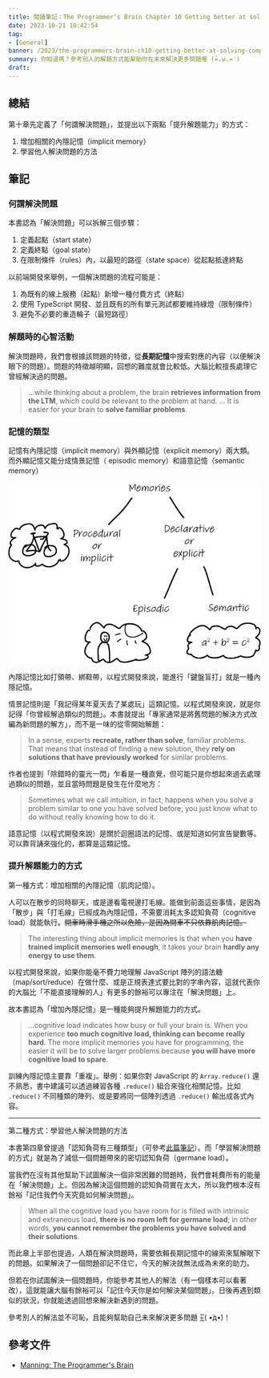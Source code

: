 ```yaml
---
title: 閱讀筆記：The Programmer's Brain Chapter 10 Getting better at solving complex problems
date: 2023-10-21 10:42:54
tag:
- [General]
banner: /2023/the-programmers-brain-ch10-getting-better-at-solving-comples-problems/rob-schreckhise-8zdEgWg5JAA-unsplash.jpg
summary: 你知道嗎？參考別人的解題方式能幫助你在未來解決更多問題喔 (́=◞౪◟=‵)
draft: 
---
```


## 總結

第十章先定義了「何謂解決問題」，並提出以下兩點「提升解題能力」的方式：

1. 增加相關的內隱記憶（implicit memory）
2. 學習他人解決問題的方法

## 筆記

### 何謂解決問題

本書認為「解決問題」可以拆解三個步驟：

1. 定義起點（start state）
2. 定義終點（goal state）
3. 在限制條件（rules）內，以最短的路徑（state space）從起點抵達終點

以前端開發來舉例，一個解決問題的流程可能是：

1. 為既有的線上服務（起點）新增一種付費方式（終點）
2. 使用 TypeScript 開發、並且既有的所有單元測試都要維持綠燈（限制條件）
3. 避免不必要的重造輪子（最短路徑）

### 解題時的心智活動

解決問題時，我們會根據該問題的特徵，從**長期記憶**中搜索對應的內容（以便解決眼下的問題）。問題的特徵越明顯，回想的難度就會比較低。大腦比較擅長處理它曾經解決過的問題。

> ...while thinking about a problem, the brain **retrieves information from the LTM**, which could be relevant to the problem at hand. ... It is easier for your brain to **solve familiar problems**.

### 記憶的類型

記憶有內隱記憶（implicit memory）與外顯記憶（explicit memory）兩大類。而外顯記憶又能分成情景記憶（ episodic memory）和語意記憶（semantic memory）

![types of memories](/2023/the-programmers-brain-ch10-getting-better-at-solving-comples-problems/CH10_F02_Hermans2.png)

內隱記憶比如打領帶、綁鞋帶，以程式開發來說，能進行「鍵盤盲打」就是一種內隱記憶。

情景記憶則是「我記得某年夏天去了某處玩」這類記憶。以程式開發來說，就是你記得「你曾經解過類似的問題」。本書就提出「專家通常是將舊問題的解決方式改編為新問題的解方」，而不是一味的從零開始解題：

> In a sense, experts **recreate, rather than solve**, familiar problems. That means that instead of finding a new solution, they **rely on solutions that have previously worked** for similar problems.

作者也提到「除錯時的靈光一閃」乍看是一種直覺，但可能只是你想起來過去處理過類似的問題，並且當時問題是發生在什麼地方：

> Sometimes what we call intuition, in fact, happens when you solve a problem similar to one you have solved before; you just know what to do without really knowing how to do it.

語意記憶（以程式開發來說）是關於迴圈語法的記憶、或是知道如何宣告變數等。可以靠背誦來強化的，都算是這類記憶。

### 提升解題能力的方式

第一種方式：增加相關的內隱記憶（肌肉記憶）。

人可以在散步的同時聊天，或是邊看電視邊打毛線。能做到前面這些事情，是因為「散步」與「打毛線」已經成為內隱記憶，不需要消耗太多認知負荷（cognitive load）就能執行。~~開車時滑手機之所以危險，是因為開車不只依靠肌肉記憶。~~

> The interesting thing about implicit memories is that when you **have trained implicit memories well enough**, it takes your brain **hardly any energy to use them**.

以程式開發來說，如果你能毫不費力地理解 JavaScript 陣列的語法糖（map/sort/reduce）在做什麼、或是正規表達式要比對的字串內容，這就代表你的大腦比「不能直接理解的人」有更多的餘裕可以專注在「解決問題」上。

故本書認為「增加內隱記憶」是一種能夠提升解題能力的方式。

> ...cognitive load indicates how busy or full your brain is. When you experience **too much cognitive load, thinking can become really hard**. The more implicit memories you have for programming, the easier it will be to solve larger problems because **you will have more cognitive load to spare**.

訓練內隱記憶主要靠「重複」。舉例：如果你對 JavaScript 的 `Array.reduce()` 還不熟悉，書中建議可以透過練習各種 `.reduce()` 組合來強化相關記憶。比如 `.reduce()` 不同種類的陣列、或是要將同一個陣列透過 `.reduce()` 輸出成各式內容。

---

第二種方式：學習他人解決問題的方法

本書第四章曾提過「認知負荷有三種類型」（可參考[此篇筆記](/2023/the-programmers-brain-ch4-how-to-read-complex-code)）。而「學習解決問題的方式」就是為了減低一個問題帶來的密切認知負荷（germane load）。

當我們在沒有其他幫助下試圖解決一個非常困難的問題時，我們會耗費所有的能量在「解決問題」上。但因為解決這個問題的認知負荷實在太大，所以我們根本沒有餘裕「記住我們今天究竟如何解決問題」。

> When all the cognitive load you have room for is filled with intrinsic and extraneous load, **there is no room left for germane load**; in other words, **you cannot remember the problems you have solved and their solutions**.

而此章上半部也提過，人類在解決問題時，需要依賴長期記憶中的線索來幫解眼下的問題。如果解決了一個問題卻記不住它，今天的解決就無法成為未來的助力。

但若在你試圖解決一個問題時，你能參考其他人的解法（有一個樣本可以看著改），這就能讓大腦有餘裕可以「記住今天你是如何解決某個問題」。日後再遇到類似的狀況，你就能透過回想來解決新遇到的問題。

參考別人的解法並不可恥，且能夠幫助自己未來解決更多問題 =͟͟͞͞( •̀д•́)！

## 參考文件

- [Manning: The Programmer's Brain](https://www.manning.com/books/the-programmers-brain)
